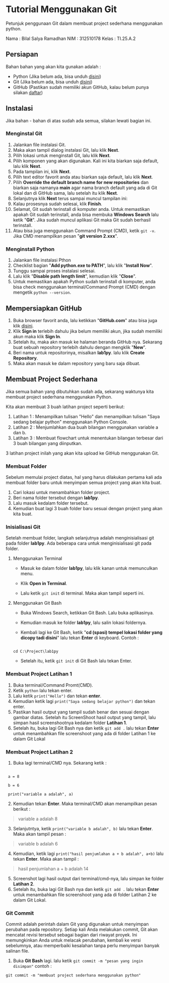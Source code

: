 # Tutorial Menggunakan Git

Petunjuk penggunaan Git dalam membuat project sederhana menggunakan python.

Nama : Bilal Salya Ramadhan
NIM : 312510178
Kelas : TI.25.A.2

## Persiapan

Bahan bahan yang akan kita gunakan adalah :
- Python (Jika belum ada, bisa unduh [disini](https://www.python.org/downloads/))
- Git (Jika belum ada, bisa unduh [disini](https://git-scm.com/downloads))
- GitHub (Pastikan sudah memiliki akun GitHub, kalau belum punya silakan [daftar](https://github.com/))

## Instalasi

Jika bahan - bahan di atas sudah ada semua, silakan lewati bagian ini.  

### Menginstal Git 
1. Jalankan file instalasi Git.
2. Maka akan tampil dialog instalasi Git, lalu klik **Next**.
3. Pilih lokasi untuk menginstall Git, lalu klik **Next**.
4. Pilih komponen yang akan digunakan. Kali ini kita biarkan saja default, lalu klik **Next**.
5. Pada tampilan ini, klik **Next**.
6. Pilih text editor favorit anda atau biarkan saja default, lalu klik **Next**.
7. Pilih **Override the default branch name for new repositories** dan biarkan saja namanya **main** agar nama branch default yang ada di Git lokal dan di GitHub sama, lalu setelah itu klik **Next**.
8. Selanjutnya klik **Next** terus sampai muncul tampilan ini:
9. Kalau prosesnya sudah selesai, klik **Finish**.
10. Selamat, Git sudah terinstall di komputer anda. Untuk memastikan apakah Git sudah terinstall, anda bisa membuka **Windows Search** lalu ketik "**Git**". Jika sudah muncul aplikasi Git maka Git sudah berhasil terinstall.
11. Atau bisa juga menggunakan Command Prompt (CMD), ketik ```git -v```. Jika CMD menampilkan pesan "**git version 2.xxx**".

### Menginstall Python
1. Jalankan file instalasi Pthon
2. Checklist bagian "**Add python.exe to PATH**", lalu klik "**Install Now**".
3. Tunggu sampai proses instalasi selesai.
4. Lalu klik "**Disable path length limit**", kemudian klik "**Close**".
5. Untuk memastikan apakah Python sudah terinstall di komputer, anda bisa check menggunakan terminal/Command Prompt (CMD) dengan mengetik ```python --version```.

## Mempersiapkan GitHub
1. Buka browser favorit anda, lalu ketikkan "**GitHub.com**" atau bisa juga klik [disini](https://github.com/).
2. Klik **Sign in** terlebih dahulu jika belum memiliki akun, jika sudah memiliki akun maka klik **Sign In**.
3. Setelah itu, maka akn masuk ke halaman beranda GitHub nya. Sekarang buat sebuah repository terlebih dahulu dengan mengklik "**New**".
4. Beri nama untuk repositorinya, misalkan **lab1py**. lalu klik **Create Repository**.
5. Maka akan masuk ke dalam repository yang baru saja dibuat.

## Membuat Project Sederhana
Jika semua bahan yang dibutuhkan sudah ada, sekarang waktunya kita membuat project sederhana menggunakan Python.  

Kita akan membuat 3 buah latihan project seperti berikut:  
1. Latihan 1 : Menampilkan tulisan "Hello" dan menampilkan tulisan "Saya sedang belajar python" menggunakan Python Console.
2. Latihan 2 : Menjumlahkan dua buah bilangan menggunakan variable a dan b.
3. Latihan 3 : Membuat flowchart untuk menentukan bilangan terbesar dari 3 buah bilangan yang diinputkan.  

3 latihan project inilah yang akan kita upload ke GitHub menggunakan Git.

### Membuat Folder

Sebelum memulai project diatas, hal yang harus dilakukan pertama kali ada membuat folder baru untuk menyimpan semua project yang akan kita buat.
1. Cari lokasi untuk menambahkan folder project.
2. Beri nama folder tersebut dengan **lab1py**.
3. Lalu masuk kedalam folder tersebut.
4. Kemudian buat lagi 3 buah folder baru sesuai dengan project yang akan kita buat.

### Inisialisasi Git

Setelah membuat folder, langkah selanjutnya adalah menginisialisasi git pada folder **lab1py**. Ada beberapa cara untuk menginisialisasi git pada folder.
1. Menggunakan Terminal

    - Masuk ke dalam folder **lab1py**, lalu klik kanan untuk memunculkan menu.

    - Klik **Open in Terminal**.

    - Lalu ketik ```git init``` di terminal. Maka akan tampil seperti ini.
2. Menggunakan Git Bash

    - Buka Windows Search, ketikkan Git Bash. Lalu buka aplikasinya.

    - Kemudian masuk ke folder **lab1py**, lalu salin lokasi foldernya.

    - Kembali lagi ke Git Bash, ketik "**cd (spasi) tempel lokasi folder yang dicopy tadi disini**" lalu tekan **Enter** di keyboard. Contoh :

    ```

    cd C:\Project\lab1py

    ```

    - Setelah itu, ketik ```git init``` di Git Bash lalu tekan Enter.

### Membuat Project Latihan 1
1. Buka terminal/Command Promt(CMD).
2. Ketik ```python``` lalu tekan enter.
3. Lalu ketik ```print("Hello")``` dan tekan **enter**.
4. Kemudian ketik lagi ```print("Saya sedang belajar python")``` dan tekan enter.
5. Pastikan hasil output yang tampil sudah benar dan sesuai dengan gambar diatas. Setelah itu ScreenShoot hasil output yang tampil, lalu simpan hasil screenshootnya kedalam folder **Latihan 1**.
6. Setelah itu, buka lagi Git Bash nya dan ketik ```git add .``` lalu tekan **Enter** untuk menambahkan file screenshoot yang ada di folder Latihan 1 ke dalam Git Lokal

### Membuat Project Latihan 2
1. Buka lagi terminal/CMD nya. Sekarang ketik :

```

 a = 8

 b = 6

 print("variable a adalah", a)

 ```
2. Kemudian tekan **Enter**. Maka terminal/CMD akan menampilkan pesan berikut :
>variable a adalah 8
3. Selanjutntya, ketik ```print("variable b adalah", b)``` lalu tekan **Enter**. Maka akan tampil pesan :
>variable b adalah 6
4. Kemudian, ketik lagi ```print("hasil penjumlahan a + b adalah", a+b)``` lalu tekan **Enter**. Maka akan tampil :
> hasil penjumlahan a + b adalah 14
5. Screenshot lagi hasil output dari terminal/cmd-nya, lalu simpan ke folder **Latihan 2**.
6. Setelah itu, buka lagi Git Bash nya dan ketik ```git add .``` lalu tekan **Enter** untuk menambahkan file screenshoot yang ada di folder Latihan 2 ke dalam Git Lokal.

### Git Commit

Commit adalah perintah dalam Git yang digunakan untuk menyimpan perubahan pada repository. Setiap kali Anda melakukan commit, Git akan mencatat revisi tersebut sebagai bagian dari riwayat proyek. Ini memungkinkan Anda untuk melacak perubahan, kembali ke versi sebelumnya, atau memperbaiki kesalahan tanpa perlu menyimpan banyak salinan file.  
1. Buka **Git Bash** lagi. lalu ketik ```git commit -m "pesan yang ingin disimpan"``` contoh :
```
git commit -m "membuat project sederhana menggunakan python"
```

